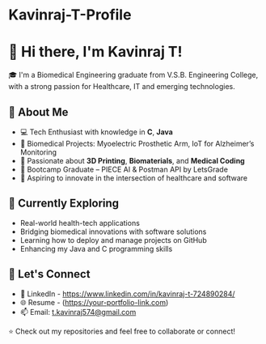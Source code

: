 # Kavinraj-T-Profile
# 👋 Hi there, I'm Kavinraj T!

🎓 I'm a Biomedical Engineering graduate from V.S.B. Engineering College, with a strong passion for Healthcare, IT and emerging technologies.

## 🧠 About Me

- 💻 Tech Enthusiast with knowledge in **C**, **Java**
- 🔬 Biomedical Projects: Myoelectric Prosthetic Arm, IoT for Alzheimer’s Monitoring
- 🧬 Passionate about **3D Printing**, **Biomaterials**, and **Medical Coding**
- 🤖 Bootcamp Graduate – PIECE AI & Postman API by LetsGrade
- 🚀 Aspiring to innovate in the intersection of healthcare and software

## 🌱 Currently Exploring
- Real-world health-tech applications
- Bridging biomedical innovations with software solutions
- Learning how to deploy and manage projects on GitHub
- Enhancing my Java and C programming skills

## 🔗 Let's Connect
- 💼 LinkedIn - https://www.linkedin.com/in/kavinraj-t-724890284/
- 🌐 Resume - (https://your-portfolio-link.com)
- 📫 Email: t.kavinraj574@gmail.com

⭐ Check out my repositories and feel free to collaborate or connect!
